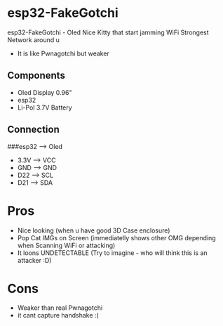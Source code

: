 # esp32-FakeGotchi
esp32-FakeGotchi - Oled Nice Kitty that start jamming WiFi Strongest Network around u
- It is like Pwnagotchi but weaker
## Components
- Oled Display 0.96"
- esp32
- Li-Pol 3.7V Battery
## Connection
###esp32 --> Oled
- 3.3V --> VCC
- GND --> GND
- D22 --> SCL
- D21 --> SDA

# Pros
- Nice looking (when u have good 3D Case enclosure)
- Pop Cat IMGs on Screen (immediatelly shows other OMG depending when Scanning WiFi or attacking)
- It loons UNDETECTABLE (Try to imagine - who will think this is an attacker :D)

# Cons
- Weaker than real Pwnagotchi
- it cant capture handshake :(
